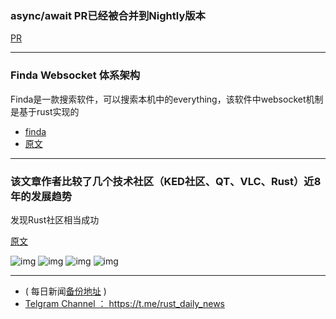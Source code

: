 ### async/await  PR已经被合并到Nightly版本

[PR](https://github.com/rust-lang/rust/pull/51580)

---

### Finda Websocket 体系架构

Finda是一款搜索软件，可以搜索本机中的everything，该软件中websocket机制是基于rust实现的

- [finda](https://keminglabs.com/finda/)
- [原文](https://keminglabs.com/blog/finda-websocket-architecture/)

---

### 该文章作者比较了几个技术社区（KED社区、QT、VLC、Rust）近8年的发展趋势

发现Rust社区相当成功

[原文](https://ervin.ipsquad.net/2018/06/22/musing-about-communities-size-and-activity/)

![img](https://wx1.sinaimg.cn/mw690/71684decly1fsm0qxlsq2j216w0qi7e2.jpg)
![img](https://wx4.sinaimg.cn/mw690/71684decly1fsm0r1423uj216w0notjl.jpg)
![img](https://wx4.sinaimg.cn/mw690/71684decly1fsm0r423gdj216c0nogw4.jpg)
![img](https://wx2.sinaimg.cn/mw690/71684decly1fsm0r6n3u7j21kw0w5alb.jpg)

---

- ( 每日新闻[备份地址](https://github.com/RustStudy/rust_daily_news) )
- [Telgram Channel ： https://t.me/rust_daily_news ](https://t.me/rust_daily_news )
